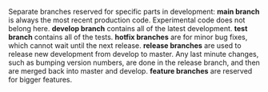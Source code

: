 Separate branches reserved for specific parts in development:
**main branch** is always the most recent production code. Experimental code does not belong here.
**develop branch** contains all of the latest development. 
**test branch** contains all of the tests.
**hotfix branches** are for minor bug fixes, which cannot wait until the next release.
**release branches** are used to release new development from develop to master. Any last minute changes,
such as bumping version numbers, are done in the release branch, and then are merged back into master
and develop. 
**feature branches** are reserved for bigger features.